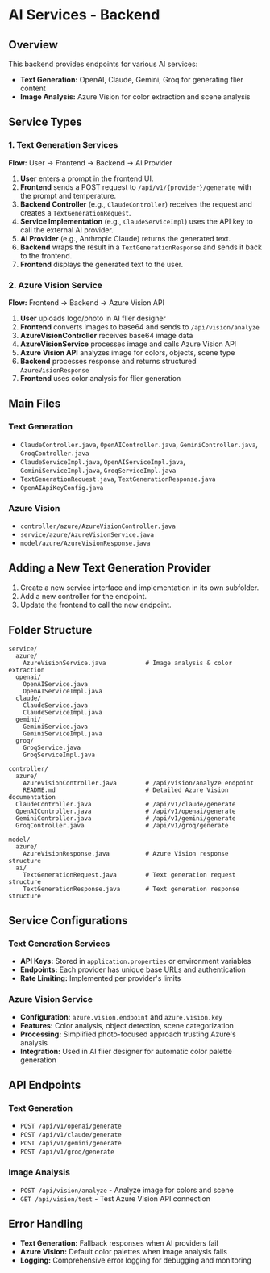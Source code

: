 # AI Services - Backend

## Overview
This backend provides endpoints for various AI services:
- **Text Generation:** OpenAI, Claude, Gemini, Groq for generating flier content
- **Image Analysis:** Azure Vision for color extraction and scene analysis

## Service Types

### 1. Text Generation Services
**Flow:** User → Frontend → Backend → AI Provider

1. **User** enters a prompt in the frontend UI.
2. **Frontend** sends a POST request to `/api/v1/{provider}/generate` with the prompt and temperature.
3. **Backend Controller** (e.g., `ClaudeController`) receives the request and creates a `TextGenerationRequest`.
4. **Service Implementation** (e.g., `ClaudeServiceImpl`) uses the API key to call the external AI provider.
5. **AI Provider** (e.g., Anthropic Claude) returns the generated text.
6. **Backend** wraps the result in a `TextGenerationResponse` and sends it back to the frontend.
7. **Frontend** displays the generated text to the user.

### 2. Azure Vision Service
**Flow:** Frontend → Backend → Azure Vision API

1. **User** uploads logo/photo in AI flier designer
2. **Frontend** converts images to base64 and sends to `/api/vision/analyze`
3. **AzureVisionController** receives base64 image data
4. **AzureVisionService** processes image and calls Azure Vision API
5. **Azure Vision API** analyzes image for colors, objects, scene type
6. **Backend** processes response and returns structured `AzureVisionResponse`
7. **Frontend** uses color analysis for flier generation

## Main Files

### Text Generation
- `ClaudeController.java`, `OpenAIController.java`, `GeminiController.java`, `GroqController.java`
- `ClaudeServiceImpl.java`, `OpenAIServiceImpl.java`, `GeminiServiceImpl.java`, `GroqServiceImpl.java`
- `TextGenerationRequest.java`, `TextGenerationResponse.java`
- `OpenAIApiKeyConfig.java`

### Azure Vision
- `controller/azure/AzureVisionController.java`
- `service/azure/AzureVisionService.java` 
- `model/azure/AzureVisionResponse.java`

## Adding a New Text Generation Provider
1. Create a new service interface and implementation in its own subfolder.
2. Add a new controller for the endpoint.
3. Update the frontend to call the new endpoint.

## Folder Structure
```
service/
  azure/
    AzureVisionService.java           # Image analysis & color extraction
  openai/
    OpenAIService.java
    OpenAIServiceImpl.java
  claude/
    ClaudeService.java
    ClaudeServiceImpl.java
  gemini/
    GeminiService.java
    GeminiServiceImpl.java
  groq/
    GroqService.java
    GroqServiceImpl.java

controller/
  azure/
    AzureVisionController.java        # /api/vision/analyze endpoint
    README.md                         # Detailed Azure Vision documentation
  ClaudeController.java               # /api/v1/claude/generate
  OpenAIController.java               # /api/v1/openai/generate
  GeminiController.java               # /api/v1/gemini/generate
  GroqController.java                 # /api/v1/groq/generate

model/
  azure/
    AzureVisionResponse.java          # Azure Vision response structure
  ai/
    TextGenerationRequest.java        # Text generation request structure
    TextGenerationResponse.java       # Text generation response structure
```

## Service Configurations

### Text Generation Services
- **API Keys:** Stored in `application.properties` or environment variables
- **Endpoints:** Each provider has unique base URLs and authentication
- **Rate Limiting:** Implemented per provider's limits

### Azure Vision Service  
- **Configuration:** `azure.vision.endpoint` and `azure.vision.key`
- **Features:** Color analysis, object detection, scene categorization
- **Processing:** Simplified photo-focused approach trusting Azure's analysis
- **Integration:** Used in AI flier designer for automatic color palette generation

## API Endpoints

### Text Generation
- `POST /api/v1/openai/generate`
- `POST /api/v1/claude/generate`
- `POST /api/v1/gemini/generate`
- `POST /api/v1/groq/generate`

### Image Analysis
- `POST /api/vision/analyze` - Analyze image for colors and scene
- `GET /api/vision/test` - Test Azure Vision API connection

## Error Handling
- **Text Generation:** Fallback responses when AI providers fail
- **Azure Vision:** Default color palettes when image analysis fails
- **Logging:** Comprehensive error logging for debugging and monitoring 